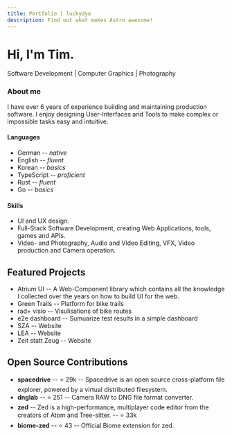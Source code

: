 ```yaml
---
title: Portfolio | luckydye
description: Find out what makes Astro awesome!
---
```


# Hi, I'm Tim.

Software Development | Computer Graphics | Photography

### About me

I have over 6 years of experience building and maintaining production software. I enjoy designing User-Interfaces and Tools to make complex or impossible tasks easy and intuitive.

#### Languages

- German -- _native_
- English -- _fluent_
- Korean -- _basics_
- TypeScript -- _proficient_
- Rust -- _fluent_
- Go -- _basics_

#### Skills

- UI and UX design.
- Full-Stack Software Development, creating Web Applications, tools, games and APIs.
- Video- and Photography, Audio and Video Editing, VFX, Video production and Camera operation.

## Featured Projects

- Atrium UI -- A Web-Component library which contains all the knowledge I collected over the years on how to build UI for the web.
- Green Trails -- Platform for bike trails
- rad+ visio -- Visulisations of bike routes
- e2e dashboard -- Sumuarize test results in a simple dashboard
- SZA -- Website
- LEA -- Website
- Zeit statt Zeug -- Website

## Open Source Contributions

- **spacedrive** -- ⭐ 29k -- Spacedrive is an open source cross-platform file explorer, powered by a virtual distributed filesystem.
- **dnglab** -- ⭐ 251 -- Camera RAW to DNG file format converter.
- **zed** -- Zed is a high-performance, multiplayer code editor from the creators of Atom and Tree-sitter. -- ⭐ 33k
- **biome-zed** -- ⭐ 43 -- Official Biome extension for zed.
